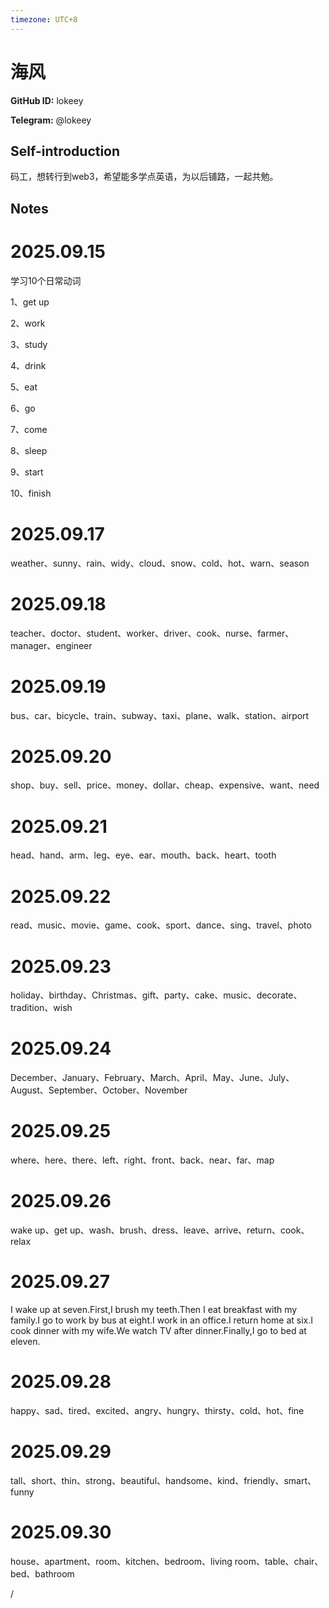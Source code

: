 ```yaml
---
timezone: UTC+8
---
```


# 海风

**GitHub ID:** lokeey

**Telegram:** @lokeey

## Self-introduction

码工，想转行到web3，希望能多学点英语，为以后铺路，一起共勉。

## Notes
<!-- Content_START -->
# 2025.09.15
<!-- DAILY_CHECKIN_2025-09-15_START -->
学习10个日常动词

1、get up

2、work

3、study

4、drink

5、eat

6、go

7、come

8、sleep

9、start

10、finish
<!-- DAILY_CHECKIN_2025-09-15_END -->


# 2025.09.17
<!-- DAILY_CHECKIN_2025-09-17_START -->
weather、sunny、rain、widy、cloud、snow、cold、hot、warn、season
<!-- DAILY_CHECKIN_2025-09-17_END -->


# 2025.09.18
<!-- DAILY_CHECKIN_2025-09-18_START -->
teacher、doctor、student、worker、driver、cook、nurse、farmer、manager、engineer
<!-- DAILY_CHECKIN_2025-09-18_END -->


# 2025.09.19
<!-- DAILY_CHECKIN_2025-09-19_START -->
bus、car、bicycle、train、subway、taxi、plane、walk、station、airport
<!-- DAILY_CHECKIN_2025-09-19_END -->


# 2025.09.20
<!-- DAILY_CHECKIN_2025-09-20_START -->
shop、buy、sell、price、money、dollar、cheap、expensive、want、need
<!-- DAILY_CHECKIN_2025-09-20_END -->


# 2025.09.21
<!-- DAILY_CHECKIN_2025-09-21_START -->
head、hand、arm、leg、eye、ear、mouth、back、heart、tooth
<!-- DAILY_CHECKIN_2025-09-21_END -->


# 2025.09.22
<!-- DAILY_CHECKIN_2025-09-22_START -->
read、music、movie、game、cook、sport、dance、sing、travel、photo
<!-- DAILY_CHECKIN_2025-09-22_END -->


# 2025.09.23
<!-- DAILY_CHECKIN_2025-09-23_START -->
holiday、birthday、Christmas、gift、party、cake、music、decorate、tradition、wish
<!-- DAILY_CHECKIN_2025-09-23_END -->


# 2025.09.24
<!-- DAILY_CHECKIN_2025-09-24_START -->
December、January、February、March、April、May、June、July、August、September、October、November
<!-- DAILY_CHECKIN_2025-09-24_END -->


# 2025.09.25
<!-- DAILY_CHECKIN_2025-09-25_START -->
where、here、there、left、right、front、back、near、far、map
<!-- DAILY_CHECKIN_2025-09-25_END -->


# 2025.09.26
<!-- DAILY_CHECKIN_2025-09-26_START -->
wake up、get up、wash、brush、dress、leave、arrive、return、cook、relax
<!-- DAILY_CHECKIN_2025-09-26_END -->


# 2025.09.27
<!-- DAILY_CHECKIN_2025-09-27_START -->
I wake up at seven.First,I brush my teeth.Then I eat breakfast with my family.I go to work by bus at eight.I work in an office.I return home at six.I cook dinner with my wife.We watch TV after dinner.Finally,I go to bed at eleven.
<!-- DAILY_CHECKIN_2025-09-27_END -->


# 2025.09.28
<!-- DAILY_CHECKIN_2025-09-28_START -->
happy、sad、tired、excited、angry、hungry、thirsty、cold、hot、fine
<!-- DAILY_CHECKIN_2025-09-28_END -->


# 2025.09.29
<!-- DAILY_CHECKIN_2025-09-29_START -->
tall、short、thin、strong、beautiful、handsome、kind、friendly、smart、funny
<!-- DAILY_CHECKIN_2025-09-29_END -->


# 2025.09.30
<!-- DAILY_CHECKIN_2025-09-30_START -->
house、apartment、room、kitchen、bedroom、living room、table、chair、bed、bathroom

/
<!-- DAILY_CHECKIN_2025-09-30_END -->
<!-- Content_END -->
